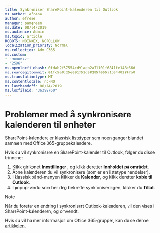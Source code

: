 ```yaml
---
title: Synkroniser SharePoint-kalenderen til Outlook
ms.author: efrene
author: efrene
manager: pamgreen
ms.date: 08/14/2019
ms.audience: Admin
ms.topic: article
ROBOTS: NOINDEX, NOFOLLOW
localization_priority: Normal
ms.collection: Adm_O365
ms.custom:
- "9000677"
- "2586"
ms.openlocfilehash: 0fdab2f37554cd91aeb2a71101f6841fe148f66d
ms.sourcegitcommit: 01fc5e0c25e691351d58295f055a1c64402867a0
ms.translationtype: MT
ms.contentlocale: nb-NO
ms.lasthandoff: 08/14/2019
ms.locfileid: "36399760"
---
```

# <a name="issues-synchronizing-your-calendar-to-devices"></a>Problemer med å synkronisere kalenderen til enheter

SharePoint-kalendere er klassisk listetyper som noen ganger blandet sammen med Office 365-gruppekalendere.

Hvis du vil synkronisere en SharePoint-kalender til Outlook, følger du disse trinnene:

1. Klikk girikonet **Innstillinger** , og klikk deretter **Innholdet på området**.
2. Åpne kalenderen du vil synkronisere (som er en listetype hendelser).
3. I klassisk bånd-menyen klikker du **Kalender**, og klikk deretter **koble til Outlook**.
4. I popup-vindu som ber deg bekrefte synkroniseringen, klikker du **Tillat**.

>[!Note]
> Når du foretar en endring i synkronisert Outlook-kalenderen, vil den vises i SharePoint-kalenderen, og omvendt.

Hvis du vil ha mer informasjon om Office 365-grupper, kan du se denne [artikkelen](https://support.office.com/en-us/article/Learn-about-Office-365-groups-b565caa1-5c40-40ef-9915-60fdb2d97fa2).
